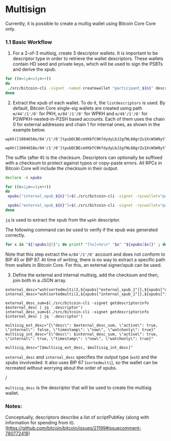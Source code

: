 # Multisign

Currently, it is possible to create a multig wallet using Bitcoin Core Core only.



### 1.1 Basic Workflow

1. For a 2-of-3 multisig, create 3 descriptor wallets. It is important to be descriptor type in order to retrieve the wallet descriptors. These wallets contain HD seed and private keys, which will be used to sign the PSBTs and derive the xpub.

```bash
for ((n=1;n<=3;n++))
do
 ./src/bitcoin-cli -signet -named createwallet "participant_${n}" descriptors=true
done
```

2. Extract the xpub of each wallet. To do it, the `listdescriptors` is used. By default, Bitcoin Core single-sig wallets are created using path `m/44'/1'/0'` for PKH, `m/84'/1'/0'` for WPKH and `m/49'/1'/0'` for P2WPKH-nested-in-P2SH based accounts. Each of them uses the chain 0 for external addresses and chain 1 for internal ones, as shown in the example below.

```
wpkh([1004658e/84'/1'/0']tpubDCBEcmVKbfC9KfdydyLbJ2gfNL88grZu1XcWSW9ytTM6fitvaRmVyr8Ddf7SjZ2ZfMx9RicjYAXhuh3fmLiVLPodPEqnQQURUfrBKiiVZc8/0/*)#g8l47ngv

wpkh([1004658e/84'/1'/0']tpubDCBEcmVKbfC9KfdydyLbJ2gfNL88grZu1XcWSW9ytTM6fitvaRmVyr8Ddf7SjZ2ZfMx9RicjYAXhuh3fmLiVLPodPEqnQQURUfrBKiiVZc8/1/*)#en65rxc5
```

The suffix (after #) is the checksum. Descriptors can optionally be suffixed with a checksum to protect against typos or copy-paste errors.
All RPCs in Bitcoin Core will include the checksum in their output.

```bash
declare -A xpubs

for ((n=1;n<=3;n++))
do
 xpubs["internal_xpub_${n}"]=$(./src/bitcoin-cli -signet -rpcwallet="participant_${n}" listdescriptors | jq '.descriptors | [.[] | select(.desc | startswith("wpkh") and contains("/1/*"))][0] | .desc' | grep -Po '(?<=\().*(?=\))')

 xpubs["external_xpub_${n}"]=$(./src/bitcoin-cli -signet -rpcwallet="participant_${n}" listdescriptors | jq '.descriptors | [.[] | select(.desc | startswith("wpkh") and contains("/0/*") )][0] | .desc' | grep -Po '(?<=\().*(?=\))')
done
```

`jq` is used to extract the xpub from the `wpkh` descriptor.

The following command can be used to verify if the xpub was generated correctly.

```bash
for x in "${!xpubs[@]}"; do printf "[%s]=%s\n" "$x" "${xpubs[$x]}" ; done
```

Note that this step extract the `m/84'/1'/0'` account and does not conform to BIP 45 or BIP 87.
At time of writing, there is no way to extract a specific path from wallets in Bitcoin Core. For this, an external signer/xpub can be used.

3. Define the external and internal multisig, add the checksum and then, join both in a JSON array.

```
external_desc="wsh(sortedmulti(2,${xpubs["external_xpub_1"]},${xpubs["external_xpub_2"]},${xpubs["external_xpub_3"]}))"
internal_desc="wsh(sortedmulti(2,${xpubs["internal_xpub_1"]},${xpubs["internal_xpub_2"]},${xpubs["internal_xpub_3"]}))"

external_desc_sum=$(./src/bitcoin-cli -signet getdescriptorinfo $external_desc | jq '.descriptor')
internal_desc_sum=$(./src/bitcoin-cli -signet getdescriptorinfo $internal_desc | jq '.descriptor')

multisig_ext_desc="{\"desc\": $external_desc_sum, \"active\": true, \"internal\": false, \"timestamp\": \"now\", \"watchonly\": true}"
multisig_int_desc="{\"desc\": $internal_desc_sum, \"active\": true, \"internal\": true, \"timestamp\": \"now\", \"watchonly\": true}"

multisig_desc="[$multisig_ext_desc, $multisig_int_desc]"
```

`external_desc` and `internal_desc` specifies the output type (`wsh`) and the xpubs involveded. It also uses BIP 67 (`sortedmulti`), so the wallet can be recreated without worrying about the order of xpubs.

/<!-- external_desc_sum and multisig_ext_desc -->

`multisig_desc` is the descriptor that will be used to create the multisig wallet.






### Notes:
Conceptually, descriptors describe a list of scriptPubKey (along with information for spending from it). (https://github.com/bitcoin/bitcoin/issues/21199#issuecomment-780772418)

